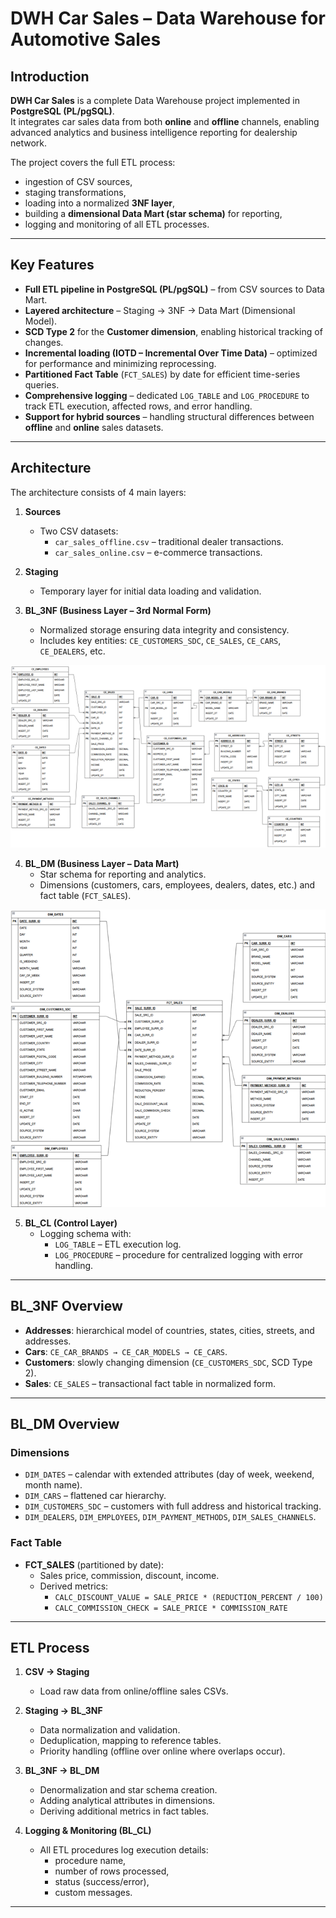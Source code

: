# DWH Car Sales – Data Warehouse for Automotive Sales  

## Introduction  
**DWH Car Sales** is a complete Data Warehouse project implemented in **PostgreSQL (PL/pgSQL)**.  
It integrates car sales data from both **online** and **offline** channels, enabling advanced analytics and business intelligence reporting for dealership network.  

The project covers the full ETL process:  
- ingestion of CSV sources,  
- staging transformations,  
- loading into a normalized **3NF layer**,  
- building a **dimensional Data Mart (star schema)** for reporting,  
- logging and monitoring of all ETL processes.  

---

## Key Features  

- **Full ETL pipeline in PostgreSQL (PL/pgSQL)** – from CSV sources to Data Mart.  
- **Layered architecture** – Staging → 3NF → Data Mart (Dimensional Model).  
- **SCD Type 2** for the **Customer dimension**, enabling historical tracking of changes.  
- **Incremental loading (IOTD – Incremental Over Time Data)** – optimized for performance and minimizing reprocessing.  
- **Partitioned Fact Table** (`FCT_SALES`) by date for efficient time-series queries.  
- **Comprehensive logging** – dedicated `LOG_TABLE` and `LOG_PROCEDURE` to track ETL execution, affected rows, and error handling.  
- **Support for hybrid sources** – handling structural differences between **offline** and **online** sales datasets.  

---

## Architecture  

The architecture consists of 4 main layers:  

1. **Sources**  
   - Two CSV datasets:  
     - `car_sales_offline.csv` – traditional dealer transactions.  
     - `car_sales_online.csv` – e-commerce transactions.  

2. **Staging**  
   - Temporary layer for initial data loading and validation.  

3. **BL_3NF (Business Layer – 3rd Normal Form)**  
   - Normalized storage ensuring data integrity and consistency.  
   - Includes key entities: `CE_CUSTOMERS_SDC`, `CE_SALES`, `CE_CARS`, `CE_DEALERS`, etc.  

<p align="center">  
  <img src="screenshots/3NF.png" alt="Model 3NF" width="600"/>  
</p>

4. **BL_DM (Business Layer – Data Mart)**  
   - Star schema for reporting and analytics.  
   - Dimensions (customers, cars, employees, dealers, dates, etc.) and fact table (`FCT_SALES`).  

<p align="center">  
  <img src="screenshots/DM.png" alt="Model 3NF" width="600"/>  
</p> 

5. **BL_CL (Control Layer)**  
   - Logging schema with:  
     - `LOG_TABLE` – ETL execution log.  
     - `LOG_PROCEDURE` – procedure for centralized logging with error handling.  

---

## BL_3NF Overview  
- **Addresses**: hierarchical model of countries, states, cities, streets, and addresses.  
- **Cars**: `CE_CAR_BRANDS → CE_CAR_MODELS → CE_CARS`.  
- **Customers**: slowly changing dimension (`CE_CUSTOMERS_SDC`, SCD Type 2).  
- **Sales**: `CE_SALES` – transactional fact table in normalized form.  

---

## BL_DM Overview  

### Dimensions  
- `DIM_DATES` – calendar with extended attributes (day of week, weekend, month name).  
- `DIM_CARS` – flattened car hierarchy.  
- `DIM_CUSTOMERS_SDC` – customers with full address and historical tracking.  
- `DIM_DEALERS`, `DIM_EMPLOYEES`, `DIM_PAYMENT_METHODS`, `DIM_SALES_CHANNELS`.  

### Fact Table  
- **FCT_SALES** (partitioned by date):  
  - Sales price, commission, discount, income.  
  - Derived metrics:  
    - `CALC_DISCOUNT_VALUE = SALE_PRICE * (REDUCTION_PERCENT / 100)`  
    - `CALC_COMMISSION_CHECK = SALE_PRICE * COMMISSION_RATE`  

---

## ETL Process  

1. **CSV → Staging**  
   - Load raw data from online/offline sales CSVs.  

2. **Staging → BL_3NF**  
   - Data normalization and validation.  
   - Deduplication, mapping to reference tables.  
   - Priority handling (offline over online where overlaps occur).  

3. **BL_3NF → BL_DM**  
   - Denormalization and star schema creation.  
   - Adding analytical attributes in dimensions.  
   - Deriving additional metrics in fact tables.  

4. **Logging & Monitoring (BL_CL)**  
   - All ETL procedures log execution details:  
     - procedure name,  
     - number of rows processed,  
     - status (success/error),  
     - custom messages.  

---
